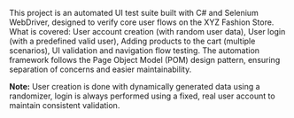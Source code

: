 This project is an automated UI test suite built with C# and Selenium WebDriver, designed to verify core user flows on the XYZ Fashion Store.
 What is covered: User account creation (with random user data), User login (with a predefined valid user), Adding products to the cart (multiple scenarios), UI validation and navigation flow testing.
 The automation framework follows the Page Object Model (POM) design pattern, ensuring separation of concerns and easier maintainability.

**Note:** User creation is done with dynamically generated data using a randomizer, login is always performed using a fixed, real user account to maintain consistent validation.
